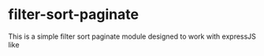 filter-sort-paginate
====================

This is a simple filter sort paginate module designed to work with expressJS like 
